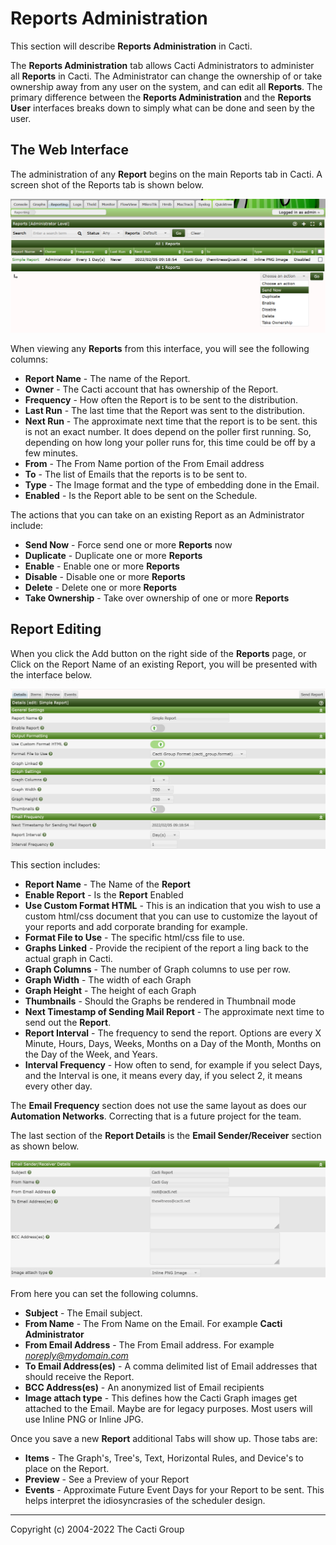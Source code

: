 # Reports Administration

This section will describe **Reports Administration** in Cacti.

The **Reports Administration** tab allows Cacti Administrators to administer all
**Reports** in Cacti.  The Administrator can change the ownership of or take
ownership away from any user on the system, and can edit all **Reports**.  The
primary difference between the **Reports Administration** and the **Reports User**
interfaces breaks down to simply what can be done and seen by the user.

## The Web Interface

The administration of any **Report** begins on the main Reports tab in Cacti.
A screen shot of the Reports tab is shown below.

![Reports Admin Tab](images/reports-admin-tab.png)

When viewing any **Reports** from this interface, you will see the following
columns:

- **Report Name** - The name of the Report.
- **Owner** - The Cacti account that has ownership of the Report.
- **Frequency** - How often the Report is to be sent to the distribution.
- **Last Run** - The last time that the Report was sent to the distribution.
- **Next Run** - The approximate next time that the report is to be sent.
  this is not an exact number.  It does depend on the poller first running.  So,
  depending on how long your poller runs for, this time could be off by a 
  few minutes.
- **From** - The From Name portion of the From Email address
- **To** - The list of Emails that the reports is to be sent to.
- **Type** - The Image format and the type of embedding done in the Email.
- **Enabled** - Is the Report able to be sent on the Schedule.

The actions that you can take on an existing Report as an Administrator include:

- **Send Now** - Force send one or more **Reports** now
- **Duplicate** - Duplicate one or more **Reports**
- **Enable** - Enable one or more **Reports**
- **Disable** - Disable one or more **Reports**
- **Delete** - Delete one or more **Reports**
- **Take Ownership** - Take over ownership of one or more **Reports**

## Report Editing

When you click the Add button on the right side of the **Reports** page, or Click on the Report Name of an existing Report, you will be presented with the interface below.

![Reports Admin Edit](images/reports-edit-1.png)

This section includes:

- **Report Name** - The Name of the **Report**
- **Enable Report** - Is the **Report** Enabled
- **Use Custom Format HTML** - This is an indication that you wish to use a custom html/css
  document that you can use to customize the layout of your reports and add 
  corporate branding for example.
- **Format File to Use** - The specific html/css file to use.
- **Graphs Linked** - Provide the recipient of the report a ling back to the actual
  graph in Cacti.
- **Graph Columns** - The number of Graph columns to use per row.
- **Graph Width** - The width of each Graph
- **Graph Height** - The height of each Graph
- **Thumbnails** - Should the Graphs be rendered in Thumbnail mode
- **Next Timestamp of Sending Mail Report** - The approximate next time to send out the
  **Report**.
- **Report Interval** - The frequency to send the report.  Options are every X Minute, Hours, Days, Weeks, Months on a Day of the Month, Months on the Day of the Week, and Years.
- **Interval Frequency** - How often to send, for example if you select Days, and the Interval is one, it means every day, if you select 2, it means every other day.

The **Email Frequency** section does not use the same layout as does our **Automation Networks**.
Correcting that is a future project for the team.

The last section of the **Report Details** is the **Email Sender/Receiver** section as shown below.

![Reports Admin Edit](images/reports-edit-2.png)

From here you can set the following columns.

- **Subject** - The Email subject.
- **From Name** - The From Name on the Email.  For example **Cacti Administrator**
- **From Email Address** - The From Email address.  For example *noreply@mydomain.com*
- **To Email Address(es)** - A comma delimited list of Email addresses that should
  receive the Report.
- **BCC Address(es)** - An anonymized list of Email recipients
- **Image attach type** - This defines how the Cacti Graph images get attached to the
  Email.  Maybe are for legacy purposes.  Most users will use Inline PNG or Inline JPG.

Once you save a new **Report** additional Tabs will show up.  Those tabs are:

- **Items** - The Graph's, Tree's, Text, Horizontal Rules, and Device's to place on the Report.
- **Preview** - See a Preview of your Report
- **Events** - Approximate Future Event Days for your Report to be sent.  This helps interpret
  the idiosyncrasies of the scheduler design.

---
<copy>Copyright (c) 2004-2022 The Cacti Group</copy>
